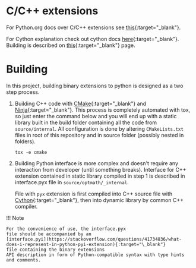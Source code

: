 # C/C++ extensions

For Python.org docs over C/C++ extensions see
[this](https://docs.python.org/3/extending/extending.html){:target="\_blank"}.

For Cython explanation check out cython docs
[here](https://cython.readthedocs.io/en/latest/){:target="\_blank"}.
Building is described on
[this](https://cython.readthedocs.io/en/latest/){:target="\_blank"} page.

# Building

In this project, building binary extensions to python is designed as a two
step process.

1. Building C++ code with [CMake](https://cmake.org/){:target="\_blank"}
   and [Ninja](https://ninja-build.org/){:target="\_blank"}.
   This process is completely automated with tox, so just enter the command
   below and you will end up with a static library built in the build folder
   containing all the code from `source/internal`. All configuration is done
   by altering `CMakeLists.txt` files in root of this repository and in source
   folder (possibly nested in folders).

    ```
    tox -e cmake
    ```

2. Building Python interface is more complex and doesn't require any interaction
   from developer (until something breaks). Interface for C++ extension
   contained in static library compiled in step 1 is described in interface.pyx
   file in `source/optmath/_internal`.

    File with `pyx` extension is first compiled into C++ source file with
    [Cython](https://cython.org/){:target="\_blank"},
    then into dynamic library by common C++ compiler.

!!! Note

    For the convenience of use, the interface.pyx
    file should be accompanied by an
    [interface.pyi](https://stackoverflow.com/questions/41734836/what-does-i-represent-in-python-pyi-extension){:target="\_blank"}
    file containing the binary extensions
    API description in form of Python-compatible syntax with type hints and comments.
